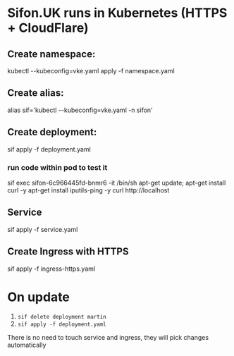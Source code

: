 # Sifon.UK runs in Kubernetes (HTTPS + CloudFlare)

## Create namespace:
kubectl --kubeconfig=vke.yaml apply -f namespace.yaml

## Create alias:
alias sif='kubectl --kubeconfig=vke.yaml -n sifon'

## Create deployment:
sif apply -f deployment.yaml

### run code within pod to test it
sif exec sifon-6c966445fd-bnmr6 -it /bin/sh
apt-get update; apt-get install curl -y
apt-get install iputils-ping -y
curl http://localhost

## Service
sif apply -f service.yaml

## Create Ingress with HTTPS
sif apply -f ingress-https.yaml


# On update
1. `sif delete deployment martin`
2. `sif apply -f deployment.yaml`

There is no need to touch service and ingress, they will pick changes automatically
